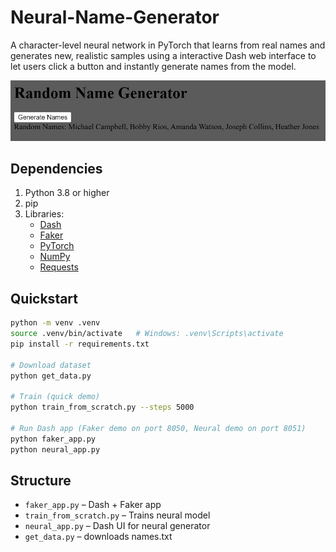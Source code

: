 # Neural-Name-Generator
A character-level neural network in PyTorch that learns from real names and generates new, realistic samples using a interactive Dash web interface to let users click a button and instantly generate names from the model.

![image alt](https://github.com/gcaballero1/Neural-Name-Generator/blob/main/screenshot.png?raw=true)

## Dependencies
1. Python 3.8 or higher
2. pip
3. Libraries:  
   - [Dash](https://dash.plotly.com/)  
   - [Faker](https://faker.readthedocs.io/en/master/)  
   - [PyTorch](https://pytorch.org/)  
   - [NumPy](https://numpy.org/)  
   - [Requests](https://requests.readthedocs.io/en/latest/)

## Quickstart
```bash
python -m venv .venv
source .venv/bin/activate   # Windows: .venv\Scripts\activate
pip install -r requirements.txt

# Download dataset
python get_data.py

# Train (quick demo)
python train_from_scratch.py --steps 5000

# Run Dash app (Faker demo on port 8050, Neural demo on port 8051)
python faker_app.py
python neural_app.py
```

## Structure
- `faker_app.py` – Dash + Faker app
- `train_from_scratch.py` – Trains neural model
- `neural_app.py` – Dash UI for neural generator
- `get_data.py` – downloads names.txt
